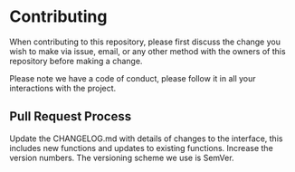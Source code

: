 # Contributing

When contributing to this repository, please first discuss the change you wish to make via issue, email, or any other method with the owners of this repository before making a change.

Please note we have a code of conduct, please follow it in all your interactions with the project.

## Pull Request Process

Update the CHANGELOG.md with details of changes to the interface, this includes new functions and updates to existing functions.
Increase the version numbers. The versioning scheme we use is SemVer.
